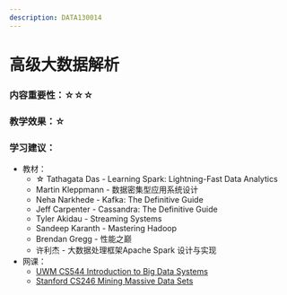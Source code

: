 ```yaml
---
description: DATA130014
---
```


# 高级大数据解析

### 内容重要性：☆☆☆

### 教学效果：☆

### 学习建议：

* 教材：
  * ☆ Tathagata Das - Learning Spark: Lightning-Fast Data Analytics
  * Martin Kleppmann - 数据密集型应用系统设计
  * Neha Narkhede - Kafka: The Definitive Guide
  * Jeff Carpenter - Cassandra: The Definitive Guide
  * Tyler Akidau - Streaming Systems
  * Sandeep Karanth - Mastering Hadoop
  * Brendan Gregg - 性能之巅
  * 许利杰 - 大数据处理框架Apache Spark 设计与实现
* 网课：
  * [UWM CS544 Introduction to Big Data Systems](https://tyler.caraza-harter.com/cs544/s23/syllabus.html)
  * [Stanford CS246 Mining Massive Data Sets](https://www.bilibili.com/video/BV13x411o7Qg/)
